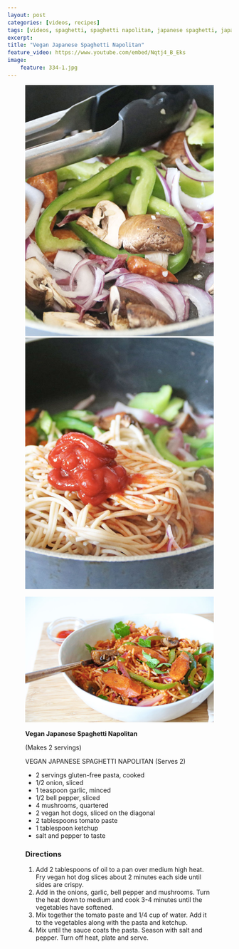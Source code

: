 ```yaml
---
layout: post
categories: [videos, recipes]
tags: [videos, spaghetti, spaghetti napolitan, japanese spaghetti, japanese pasta, pasta, nomeat]
excerpt: 
title: "Vegan Japanese Spaghetti Napolitan"
feature_video: https://www.youtube.com/embed/Nqtj4_B_Eks
image:
    feature: 334-1.jpg
---
```



<figure class="half">
    <img src="/images/334-3.jpg">
    <img src="/images/334-4.jpg">
</figure> 

<figure>
    <img src="/images/334-1.jpg">
</figure>

<figure class="ingredients" markdown="1">

__Vegan Japanese Spaghetti Napolitan__

(Makes 2 servings)

VEGAN JAPANESE SPAGHETTI NAPOLITAN
(Serves 2)

- 2 servings gluten-free pasta, cooked
- 1/2 onion, sliced
- 1 teaspoon garlic, minced
- 1/2 bell pepper, sliced
- 4 mushrooms, quartered
- 2 vegan hot dogs, sliced on the diagonal
- 2 tablespoons tomato paste
- 1 tablespoon ketchup
- salt and pepper to taste

</figure>

<figure class="directions" markdown="1">

### Directions

1. Add 2 tablespoons of oil to a pan over medium high heat.  Fry vegan hot dog slices about 2 minutes each side until sides are crispy.
2. Add in the onions, garlic, bell pepper and mushrooms.  Turn the heat down to medium and cook 3-4 minutes until the vegetables have softened.
3. Mix together the tomato paste and 1/4 cup of water.  Add it to the vegetables along with the pasta and ketchup.
4. Mix until the sauce coats the pasta.  Season with salt and pepper.  Turn off heat, plate and serve.

</figure>